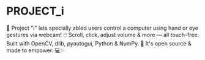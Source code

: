 # PROJECT_i
🚀 Project "i" lets specially abled users control a computer using hand or eye gestures via webcam! 🖱️ Scroll, click, adjust volume &amp; more — all touch-free. Built with OpenCV, dlib, pyautogui, Python &amp; NumPy. 🌈 It's open source &amp; made to empower. 💻✨
